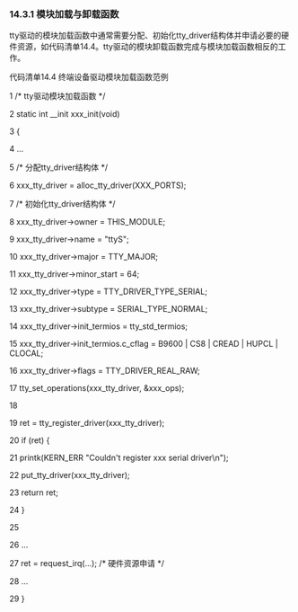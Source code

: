 ### 14.3.1 模块加载与卸载函数

tty驱动的模块加载函数中通常需要分配、初始化tty_driver结构体并申请必要的硬件资源，如代码清单14.4。tty驱动的模块卸载函数完成与模块加载函数相反的工作。

代码清单14.4 终端设备驱动模块加载函数范例

1 /* tty驱动模块加载函数 */ 
 
 2 static int __init xxx_init(void) 
 
 3 { 
 
 4 ... 
 
 5 /* 分配tty_driver结构体 */ 
 
 6 xxx_tty_driver = alloc_tty_driver(XXX_PORTS); 
 
 7 /* 初始化tty_driver结构体 */ 
 
 8 xxx_tty_driver->owner = THIS_MODULE; 
 
 9 xxx_tty_driver->name = "ttyS"; 
 
 10 xxx_tty_driver->major = TTY_MAJOR; 
 
 11 xxx_tty_driver->minor_start = 64; 
 
 12 xxx_tty_driver->type = TTY_DRIVER_TYPE_SERIAL; 
 
 13 xxx_tty_driver->subtype = SERIAL_TYPE_NORMAL; 
 
 14 xxx_tty_driver->init_termios = tty_std_termios; 
 
 15 xxx_tty_driver->init_termios.c_cflag = B9600 | CS8 | CREAD | HUPCL | CLOCAL; 
 
 16 xxx_tty_driver->flags = TTY_DRIVER_REAL_RAW; 
 
 17 tty_set_operations(xxx_tty_driver, &xxx_ops); 
 
 18 
 
 19 ret = tty_register_driver(xxx_tty_driver); 
 
 20 if (ret) { 
 
 21 printk(KERN_ERR "Couldn't register xxx serial driver\n"); 
 
 22 put_tty_driver(xxx_tty_driver); 
 
 23 return ret; 
 
 24 } 
 
 25 
 
 26 ... 
 
 27 ret = request_irq(...); /* 硬件资源申请 */ 
 
 28 ... 
 
 29 }

